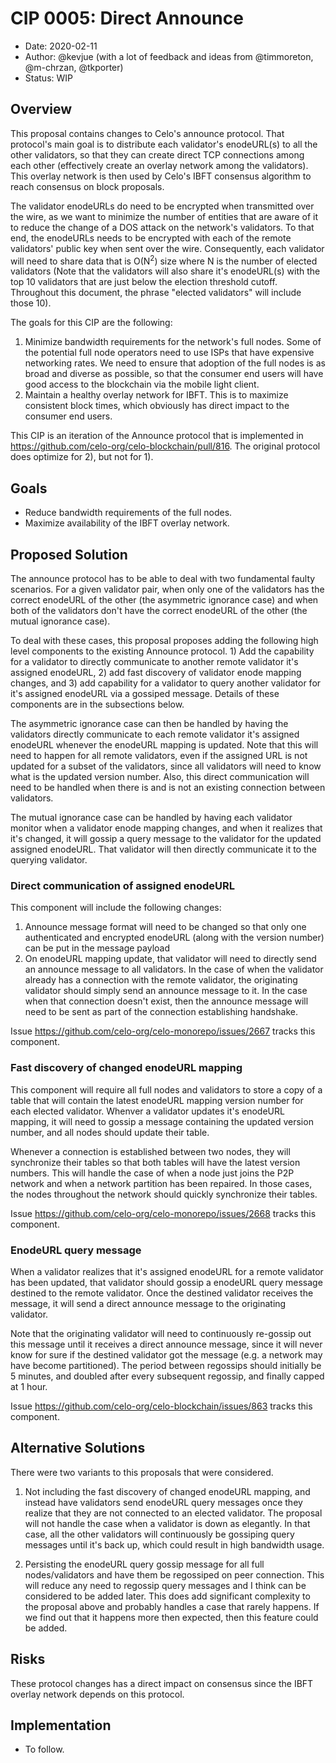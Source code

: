 # CIP 0005: Direct Announce

- Date: 2020-02-11
- Author: @kevjue (with a lot of feedback and ideas from @timmoreton, @m-chrzan, @tkporter)
- Status: WIP

## Overview

This proposal contains changes to Celo's announce protocol.  That protocol's main goal is to distribute each validator's enodeURL(s) to all the other validators, so that they can create direct TCP connections among each other (effectively create an overlay network among the validators).  This overlay network is then used by Celo's IBFT consensus algorithm to reach consensus on block proposals.

The validator enodeURLs do need to be encrypted when transmitted over the wire, as we want to minimize the number of entities that are aware of it to reduce the change of a DOS attack on the network's validators.  To that end, the enodeURLs needs to be encrypted with each of the remote validators' public key when sent over the wire.  Consequently, each validator will need to share data that is O(N<sup>2</sup>) size where N is the number of elected validators (Note that the validators will also share it's enodeURL(s) with the top 10 validators that are just below the election threshold cutoff.  Throughout this document, the phrase "elected validators" will include those 10).

The goals for this CIP are the following:

1) Minimize bandwidth requirements for the network's full nodes.  Some of the potential full node operators need to use ISPs that have expensive networking rates.  We need to ensure that adoption of the full nodes is as broad and diverse as possible, so that the consumer end users will have good access to the blockchain via the mobile light client.
2) Maintain a healthy overlay network for IBFT.   This is to maximize consistent block times, which obviously has direct impact to the consumer end users.

This CIP is an iteration of the Announce protocol that is implemented in https://github.com/celo-org/celo-blockchain/pull/816.  The original protocol does optimize for 2), but not for 1).

## Goals

- Reduce bandwidth requirements of the full nodes.
- Maximize availability of the IBFT overlay network.

## Proposed Solution

The announce protocol has to be able to deal with two fundamental faulty scenarios.  For a given validator pair, when only one of the validators has the correct enodeURL of the other (the asymmetric ignorance case) and when both of the validators don't have the correct enodeURL of the other (the mutual ignorance case).

To deal with these cases, this proposal proposes adding the following high level components to the existing Announce protocol.  1) Add the capability for a validator to directly communicate to another remote validator it's assigned enodeURL, 2) add fast discovery of validator enode mapping changes, and 3) add capability for a validator to query another validator for it's assigned enodeURL via a gossiped message.  Details of these components are in the subsections below.

The asymmetric ignorance case can then be handled by having the validators directly communicate to each remote validator it's assigned enodeURL whenever the enodeURL mapping is updated.  Note that this will need to happen for all remote validators, even if the assigned URL is not updated for a subset of the validators, since all validators will need to know what is the updated version number.  Also, this direct communication will need to be handled when there is and is not an existing connection between validators.

The mutual ignorance case can be handled by having each validator monitor when a validator enode mapping changes, and when it realizes that it's changed, it will gossip a query message to the validator for the updated assigned enodeURL.  That validator will then directly communicate it to the querying validator.

### Direct communication of assigned enodeURL

This component will include the following changes:

1)  Announce message format will need to be changed so that only one authenticated and encrypted enodeURL (along with the version number) can be put in the message payload
2)  On enodeURL mapping update, that validator will need to directly send an announce message to all validators. In the case of when the validator already has a connection with the remote validator, the originating validator should simply send an announce message to it.  In the case when that connection doesn't exist, then the announce message will need to be sent as part of the connection establishing handshake.

Issue https://github.com/celo-org/celo-monorepo/issues/2667 tracks this component.

### Fast discovery of changed enodeURL mapping

This component will require all full nodes and validators to store a copy of a table that will contain the latest enodeURL mapping version number for each elected validator.  Whenver a validator updates it's enodeURL mapping, it will need to gossip a message containing the updated version number, and all nodes should update their table.

Whenever a connection is established between two nodes, they will synchronize their tables so that both tables will have the latest version numbers.  This will handle the case of when a node just joins the P2P network and when a network partition has been repaired.  In those cases, the nodes throughout the network should quickly synchronize their tables.

Issue https://github.com/celo-org/celo-monorepo/issues/2668 tracks this component.

### EnodeURL query message

When a validator realizes that it's assigned enodeURL for a remote validator has been updated, that validator should gossip a enodeURL query message destined to the remote validator.  Once the destined validator receives the message, it will send a direct announce message to the originating validator.

Note that the originating validator will need to continuously re-gossip out this message until it receives a direct announce message, since it will never know for sure if the destined validator got the message (e.g. a network may have become partitioned).  The period between regossips should initially be 5 minutes, and doubled after every subsequent regossip, and finally capped at 1 hour.

Issue https://github.com/celo-org/celo-blockchain/issues/863 tracks this component.

## Alternative Solutions

There were two variants to this proposals that were considered.

1) Not including the fast discovery of changed enodeURL mapping, and instead have validators send enodeURL query messages once they realize that they are not connected to an elected validator.  The proposal will not handle the case when a validator is down as elegantly.  In that case, all the other validators will continuously be gossiping query messages until it's back up, which could result in high bandwidth usage.

2) Persisting the enodeURL query gossip message for all full nodes/validators and have them be regossiped on peer connection.  This will reduce any need to regossip query messages and I think can be considered to be added later.  This does add significant complexity to the proposal above and probably handles a case that rarely happens.  If we find out that it happens more then expected, then this feature could be added.

## Risks

These protocol changes has a direct impact on consensus since the IBFT overlay network depends on this protocol.

## Implementation

* To follow.

